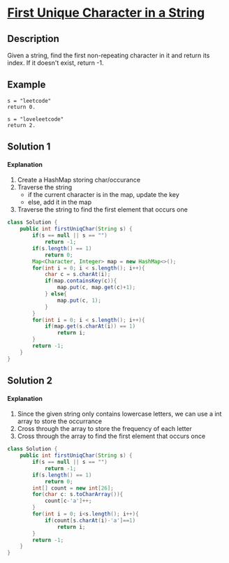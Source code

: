 # [First Unique Character in a String](https://leetcode.com/problems/first-unique-character-in-a-string/)

## Description

Given a string, find the first non-repeating character in it and return its index. If it doesn't exist, return -1.

## Example

```
s = "leetcode"
return 0.

s = "loveleetcode"
return 2.
```

## Solution 1

#### Explanation

1. Create a HashMap storing char/occurance
2. Traverse the string
   * if the current character is in the map, update the key
   * else, add it in the map
3. Traverse the string to find the first element that occurs one

```java
class Solution {
    public int firstUniqChar(String s) {
        if(s == null || s == "")
            return -1;
        if(s.length() == 1)
            return 0;
        Map<Character, Integer> map = new HashMap<>();
        for(int i = 0; i < s.length(); i++){
            char c = s.charAt(i);
            if(map.containsKey(c)){
                map.put(c, map.get(c)+1);
            } else{
                map.put(c, 1);
            }
        }
        for(int i = 0; i < s.length(); i++){
            if(map.get(s.charAt(i)) == 1)
                return i;
        }
        return -1;
    }
}
```

## Solution 2

#### Explanation

1. Since the given string only contains lowercase letters, we can use a int array to store the occurrance
2. Cross through the array to store the frequency of each letter
3. Cross through the array to find the first element that occurs once

```java
class Solution {
    public int firstUniqChar(String s) {
        if(s == null || s == "")
            return -1;
        if(s.length() == 1)
            return 0;
        int[] count = new int[26];
        for(char c: s.toCharArray()){
            count[c-'a']++;
        }
        for(int i = 0; i<s.length(); i++){
            if(count[s.charAt(i)-'a']==1)
                return i;
        }
        return -1;
    }
}
```

